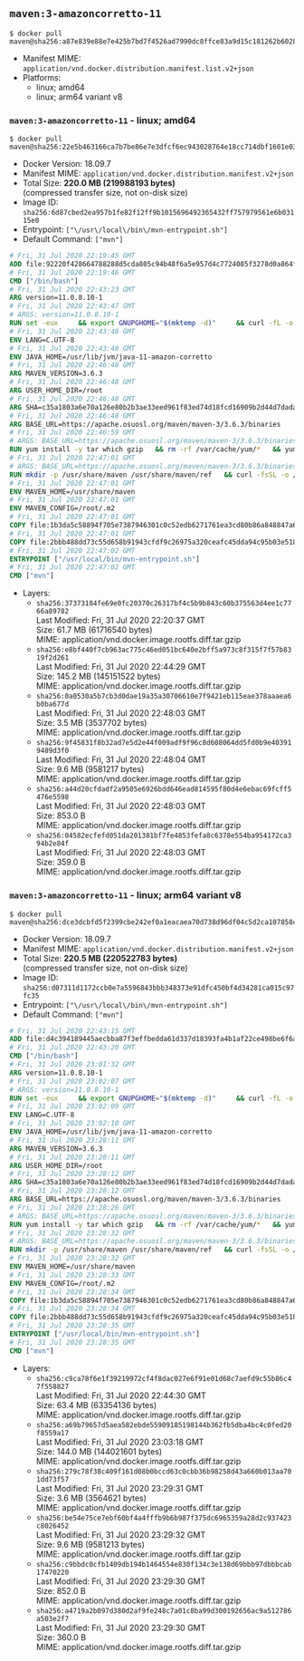 ## `maven:3-amazoncorretto-11`

```console
$ docker pull maven@sha256:a87e839e88e7e425b7bd7f4526ad7990dc8ffce83a9d15c181262b602812cc40
```

-	Manifest MIME: `application/vnd.docker.distribution.manifest.list.v2+json`
-	Platforms:
	-	linux; amd64
	-	linux; arm64 variant v8

### `maven:3-amazoncorretto-11` - linux; amd64

```console
$ docker pull maven@sha256:22e5b463166ca7b7be86e7e3dfcf6ec943028764e18cc714dbf1601e03291a6d
```

-	Docker Version: 18.09.7
-	Manifest MIME: `application/vnd.docker.distribution.manifest.v2+json`
-	Total Size: **220.0 MB (219988193 bytes)**  
	(compressed transfer size, not on-disk size)
-	Image ID: `sha256:6d87cbed2ea957b1fe82f12ff9b1015696492365432ff757979561e6b03115e0`
-	Entrypoint: `["\/usr\/local\/bin\/mvn-entrypoint.sh"]`
-	Default Command: `["mvn"]`

```dockerfile
# Fri, 31 Jul 2020 22:19:45 GMT
ADD file:92220f428664788288d5cda805c94b48f6a5e957d4c7724085f3278d0a864f6d in / 
# Fri, 31 Jul 2020 22:19:46 GMT
CMD ["/bin/bash"]
# Fri, 31 Jul 2020 22:43:23 GMT
ARG version=11.0.8.10-1
# Fri, 31 Jul 2020 22:43:47 GMT
# ARGS: version=11.0.8.10-1
RUN set -eux     && export GNUPGHOME="$(mktemp -d)"     && curl -fL -o corretto.key https://yum.corretto.aws/corretto.key     && gpg --batch --import corretto.key     && gpg --batch --export --armor '6DC3636DAE534049C8B94623A122542AB04F24E3' > corretto.key     && rpm --import corretto.key     && rm -r "$GNUPGHOME" corretto.key     && curl -fL -o /etc/yum.repos.d/corretto.repo https://yum.corretto.aws/corretto.repo     && grep -q '^gpgcheck=1' /etc/yum.repos.d/corretto.repo     && yum install -y java-11-amazon-corretto-devel-$version     && (find /usr/lib/jvm/java-11-amazon-corretto -name src.zip -delete || true)     && yum install -y fontconfig     && yum clean all
# Fri, 31 Jul 2020 22:43:48 GMT
ENV LANG=C.UTF-8
# Fri, 31 Jul 2020 22:43:48 GMT
ENV JAVA_HOME=/usr/lib/jvm/java-11-amazon-corretto
# Fri, 31 Jul 2020 22:46:48 GMT
ARG MAVEN_VERSION=3.6.3
# Fri, 31 Jul 2020 22:46:48 GMT
ARG USER_HOME_DIR=/root
# Fri, 31 Jul 2020 22:46:48 GMT
ARG SHA=c35a1803a6e70a126e80b2b3ae33eed961f83ed74d18fcd16909b2d44d7dada3203f1ffe726c17ef8dcca2dcaa9fca676987befeadc9b9f759967a8cb77181c0
# Fri, 31 Jul 2020 22:46:48 GMT
ARG BASE_URL=https://apache.osuosl.org/maven/maven-3/3.6.3/binaries
# Fri, 31 Jul 2020 22:46:59 GMT
# ARGS: BASE_URL=https://apache.osuosl.org/maven/maven-3/3.6.3/binaries MAVEN_VERSION=3.6.3 SHA=c35a1803a6e70a126e80b2b3ae33eed961f83ed74d18fcd16909b2d44d7dada3203f1ffe726c17ef8dcca2dcaa9fca676987befeadc9b9f759967a8cb77181c0 USER_HOME_DIR=/root
RUN yum install -y tar which gzip   && rm -rf /var/cache/yum/*   && yum clean all
# Fri, 31 Jul 2020 22:47:01 GMT
# ARGS: BASE_URL=https://apache.osuosl.org/maven/maven-3/3.6.3/binaries MAVEN_VERSION=3.6.3 SHA=c35a1803a6e70a126e80b2b3ae33eed961f83ed74d18fcd16909b2d44d7dada3203f1ffe726c17ef8dcca2dcaa9fca676987befeadc9b9f759967a8cb77181c0 USER_HOME_DIR=/root
RUN mkdir -p /usr/share/maven /usr/share/maven/ref   && curl -fsSL -o /tmp/apache-maven.tar.gz ${BASE_URL}/apache-maven-${MAVEN_VERSION}-bin.tar.gz   && echo "${SHA}  /tmp/apache-maven.tar.gz" | sha512sum -c -   && tar -xzf /tmp/apache-maven.tar.gz -C /usr/share/maven --strip-components=1   && rm -f /tmp/apache-maven.tar.gz   && ln -s /usr/share/maven/bin/mvn /usr/bin/mvn
# Fri, 31 Jul 2020 22:47:01 GMT
ENV MAVEN_HOME=/usr/share/maven
# Fri, 31 Jul 2020 22:47:01 GMT
ENV MAVEN_CONFIG=/root/.m2
# Fri, 31 Jul 2020 22:47:01 GMT
COPY file:1b3da5c58894f705e7387946301c0c52edb6271761ea3cd80b86a848847a64cd in /usr/local/bin/mvn-entrypoint.sh 
# Fri, 31 Jul 2020 22:47:01 GMT
COPY file:2bbb488dd73c55d658b91943cfdf9c26975a320ceafc45dda94c95b03e518ad3 in /usr/share/maven/ref/ 
# Fri, 31 Jul 2020 22:47:02 GMT
ENTRYPOINT ["/usr/local/bin/mvn-entrypoint.sh"]
# Fri, 31 Jul 2020 22:47:02 GMT
CMD ["mvn"]
```

-	Layers:
	-	`sha256:37373184fe69e0fc20370c26317bf4c5b9b843c60b375563d4ee1c7766a89782`  
		Last Modified: Fri, 31 Jul 2020 22:20:37 GMT  
		Size: 61.7 MB (61716540 bytes)  
		MIME: application/vnd.docker.image.rootfs.diff.tar.gzip
	-	`sha256:e8bf440f7cb963ac775c46ed051bc640e2bff5a973c8f315f7f57b8319f2d261`  
		Last Modified: Fri, 31 Jul 2020 22:44:29 GMT  
		Size: 145.2 MB (145151522 bytes)  
		MIME: application/vnd.docker.image.rootfs.diff.tar.gzip
	-	`sha256:0a0530a5b7cb3d0dae19a35a30706610e7f9421eb115eae378aaaea6b0ba677d`  
		Last Modified: Fri, 31 Jul 2020 22:48:03 GMT  
		Size: 3.5 MB (3537702 bytes)  
		MIME: application/vnd.docker.image.rootfs.diff.tar.gzip
	-	`sha256:9f45831f8b32ad7e5d2e44f009adf9f96c8d608064dd5fd0b9e403919489d3f0`  
		Last Modified: Fri, 31 Jul 2020 22:48:04 GMT  
		Size: 9.6 MB (9581217 bytes)  
		MIME: application/vnd.docker.image.rootfs.diff.tar.gzip
	-	`sha256:a44d20cfdadf2a9505e6926bdd646ead814595f80d4e6ebac69fcff5476e5598`  
		Last Modified: Fri, 31 Jul 2020 22:48:03 GMT  
		Size: 853.0 B  
		MIME: application/vnd.docker.image.rootfs.diff.tar.gzip
	-	`sha256:04582ecfefd051da201381bf7fe4853fefa8c6378e554ba954172ca394b2e84f`  
		Last Modified: Fri, 31 Jul 2020 22:48:03 GMT  
		Size: 359.0 B  
		MIME: application/vnd.docker.image.rootfs.diff.tar.gzip

### `maven:3-amazoncorretto-11` - linux; arm64 variant v8

```console
$ docker pull maven@sha256:dce3dcbfd5f2399cbe242ef0a1eacaea70d738d96df04c5d2ca107858c7e2ba3
```

-	Docker Version: 18.09.7
-	Manifest MIME: `application/vnd.docker.distribution.manifest.v2+json`
-	Total Size: **220.5 MB (220522783 bytes)**  
	(compressed transfer size, not on-disk size)
-	Image ID: `sha256:d07311d1172ccb0e7a5596843bbb348373e91dfc450bf4d34281ca015c97fc35`
-	Entrypoint: `["\/usr\/local\/bin\/mvn-entrypoint.sh"]`
-	Default Command: `["mvn"]`

```dockerfile
# Fri, 31 Jul 2020 22:43:15 GMT
ADD file:d4c394189445aecbba87f3effbedda61d337d18393fa4b1af22ce498be6f6af0 in / 
# Fri, 31 Jul 2020 22:43:20 GMT
CMD ["/bin/bash"]
# Fri, 31 Jul 2020 23:01:32 GMT
ARG version=11.0.8.10-1
# Fri, 31 Jul 2020 23:02:07 GMT
# ARGS: version=11.0.8.10-1
RUN set -eux     && export GNUPGHOME="$(mktemp -d)"     && curl -fL -o corretto.key https://yum.corretto.aws/corretto.key     && gpg --batch --import corretto.key     && gpg --batch --export --armor '6DC3636DAE534049C8B94623A122542AB04F24E3' > corretto.key     && rpm --import corretto.key     && rm -r "$GNUPGHOME" corretto.key     && curl -fL -o /etc/yum.repos.d/corretto.repo https://yum.corretto.aws/corretto.repo     && grep -q '^gpgcheck=1' /etc/yum.repos.d/corretto.repo     && yum install -y java-11-amazon-corretto-devel-$version     && (find /usr/lib/jvm/java-11-amazon-corretto -name src.zip -delete || true)     && yum install -y fontconfig     && yum clean all
# Fri, 31 Jul 2020 23:02:09 GMT
ENV LANG=C.UTF-8
# Fri, 31 Jul 2020 23:02:10 GMT
ENV JAVA_HOME=/usr/lib/jvm/java-11-amazon-corretto
# Fri, 31 Jul 2020 23:28:11 GMT
ARG MAVEN_VERSION=3.6.3
# Fri, 31 Jul 2020 23:28:11 GMT
ARG USER_HOME_DIR=/root
# Fri, 31 Jul 2020 23:28:12 GMT
ARG SHA=c35a1803a6e70a126e80b2b3ae33eed961f83ed74d18fcd16909b2d44d7dada3203f1ffe726c17ef8dcca2dcaa9fca676987befeadc9b9f759967a8cb77181c0
# Fri, 31 Jul 2020 23:28:12 GMT
ARG BASE_URL=https://apache.osuosl.org/maven/maven-3/3.6.3/binaries
# Fri, 31 Jul 2020 23:28:26 GMT
# ARGS: BASE_URL=https://apache.osuosl.org/maven/maven-3/3.6.3/binaries MAVEN_VERSION=3.6.3 SHA=c35a1803a6e70a126e80b2b3ae33eed961f83ed74d18fcd16909b2d44d7dada3203f1ffe726c17ef8dcca2dcaa9fca676987befeadc9b9f759967a8cb77181c0 USER_HOME_DIR=/root
RUN yum install -y tar which gzip   && rm -rf /var/cache/yum/*   && yum clean all
# Fri, 31 Jul 2020 23:28:32 GMT
# ARGS: BASE_URL=https://apache.osuosl.org/maven/maven-3/3.6.3/binaries MAVEN_VERSION=3.6.3 SHA=c35a1803a6e70a126e80b2b3ae33eed961f83ed74d18fcd16909b2d44d7dada3203f1ffe726c17ef8dcca2dcaa9fca676987befeadc9b9f759967a8cb77181c0 USER_HOME_DIR=/root
RUN mkdir -p /usr/share/maven /usr/share/maven/ref   && curl -fsSL -o /tmp/apache-maven.tar.gz ${BASE_URL}/apache-maven-${MAVEN_VERSION}-bin.tar.gz   && echo "${SHA}  /tmp/apache-maven.tar.gz" | sha512sum -c -   && tar -xzf /tmp/apache-maven.tar.gz -C /usr/share/maven --strip-components=1   && rm -f /tmp/apache-maven.tar.gz   && ln -s /usr/share/maven/bin/mvn /usr/bin/mvn
# Fri, 31 Jul 2020 23:28:32 GMT
ENV MAVEN_HOME=/usr/share/maven
# Fri, 31 Jul 2020 23:28:33 GMT
ENV MAVEN_CONFIG=/root/.m2
# Fri, 31 Jul 2020 23:28:34 GMT
COPY file:1b3da5c58894f705e7387946301c0c52edb6271761ea3cd80b86a848847a64cd in /usr/local/bin/mvn-entrypoint.sh 
# Fri, 31 Jul 2020 23:28:34 GMT
COPY file:2bbb488dd73c55d658b91943cfdf9c26975a320ceafc45dda94c95b03e518ad3 in /usr/share/maven/ref/ 
# Fri, 31 Jul 2020 23:28:35 GMT
ENTRYPOINT ["/usr/local/bin/mvn-entrypoint.sh"]
# Fri, 31 Jul 2020 23:28:35 GMT
CMD ["mvn"]
```

-	Layers:
	-	`sha256:c9ca78f6e1f39219972cf4f8dac027e6f91e01d68c7aefd9c55b86c47f558827`  
		Last Modified: Fri, 31 Jul 2020 22:44:30 GMT  
		Size: 63.4 MB (63354136 bytes)  
		MIME: application/vnd.docker.image.rootfs.diff.tar.gzip
	-	`sha256:a69b79657d5aea582ebde55909185198144b362fb5dba4bc4c0fed20f8559a17`  
		Last Modified: Fri, 31 Jul 2020 23:03:18 GMT  
		Size: 144.0 MB (144021601 bytes)  
		MIME: application/vnd.docker.image.rootfs.diff.tar.gzip
	-	`sha256:279c78f38c409f161d08b0bccd63c0cbb36b98258d43a660b013aa701dd73f57`  
		Last Modified: Fri, 31 Jul 2020 23:29:31 GMT  
		Size: 3.6 MB (3564621 bytes)  
		MIME: application/vnd.docker.image.rootfs.diff.tar.gzip
	-	`sha256:be54e75ce7ebf60bf4a4fffb9b6b987f375dc6965359a28d2c937423c8026452`  
		Last Modified: Fri, 31 Jul 2020 23:29:32 GMT  
		Size: 9.6 MB (9581213 bytes)  
		MIME: application/vnd.docker.image.rootfs.diff.tar.gzip
	-	`sha256:c9bbdc0cfb1409db194b1464554e830f134c3e138d69bbb97dbbbcab17470220`  
		Last Modified: Fri, 31 Jul 2020 23:29:30 GMT  
		Size: 852.0 B  
		MIME: application/vnd.docker.image.rootfs.diff.tar.gzip
	-	`sha256:a4719a2b097d380d2af9fe248c7a01c8ba99d300192656ac9a512786a503e2f7`  
		Last Modified: Fri, 31 Jul 2020 23:29:30 GMT  
		Size: 360.0 B  
		MIME: application/vnd.docker.image.rootfs.diff.tar.gzip
